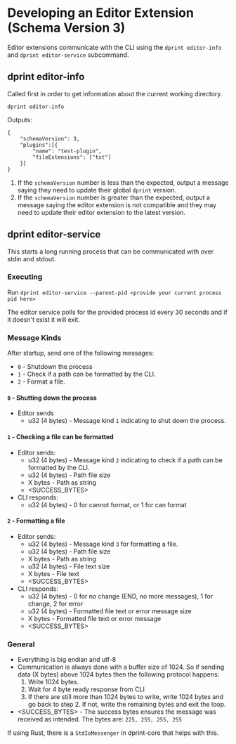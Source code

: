 # Developing an Editor Extension (Schema Version 3)

Editor extensions communicate with the CLI using the `dprint editor-info` and `dprint editor-service` subcommand.

## dprint editor-info

Called first in order to get information about the current working directory.

```
dprint editor-info
```

Outputs:

```
{
    "schemaVersion": 3,
    "plugins":[{
        "name": "test-plugin",
        "fileExtensions": ["txt"]
    }]
}
```

1. If the `schemaVersion` number is less than the expected, output a message saying they need to update their global `dprint` version.
2. If the `schemaVersion` number is greater than the expected, output a message saying the editor extension is not compatible and they may need to update their editor extension to the latest version.

## dprint editor-service

This starts a long running process that can be communicated with over stdin and stdout.

### Executing

Run `dprint editor-service --parent-pid <provide your current process pid here>`

The editor service polls for the provided process id every 30 seconds and if it doesn't exist it will exit.

### Message Kinds

After startup, send one of the following messages:

- `0` - Shutdown the process
- `1` - Check if a path can be formatted by the CLI.
- `2` - Format a file.

#### `0` - Shutting down the process

- Editor sends
  - u32 (4 bytes) - Message kind `1` indicating to shut down the process.

#### `1` - Checking a file can be formatted

- Editor sends:
  - u32 (4 bytes) - Message kind `2` indicating to check if a path can be formatted by the CLI.
  - u32 (4 bytes) - Path file size
  - X bytes - Path as string
  - <SUCCESS_BYTES>
- CLI responds:
  - u32 (4 bytes) - 0 for cannot format, or 1 for can format

#### `2` - Formatting a file

- Editor sends:
  - u32 (4 bytes) - Message kind `3` for formatting a file.
  - u32 (4 bytes) - Path file size
  - X bytes - Path as string
  - u32 (4 bytes) - File text size
  - X bytes - File text
  - <SUCCESS_BYTES>
- CLI responds:
  - u32 (4 bytes) - 0 for no change (END, no more messages), 1 for change, 2 for error
  - u32 (4 bytes) - Formatted file text or error message size
  - X bytes - Formatted file text or error message
  - <SUCCESS_BYTES>

### General

- Everything is big endian and utf-8
- Communication is always done with a buffer size of 1024. So if sending data (X bytes) above 1024 bytes then the following protocol happens:
  1. Write 1024 bytes.
  2. Wait for 4 byte ready response from CLI
  3. If there are still more than 1024 bytes to write, write 1024 bytes and go back to step 2. If not, write the remaining bytes and exit the loop.
- <SUCCESS_BYTES> - The success bytes ensures the message was received as intended. The bytes are: `225, 255, 255, 255`

If using Rust, there is a `StdIoMessenger` in dprint-core that helps with this.
